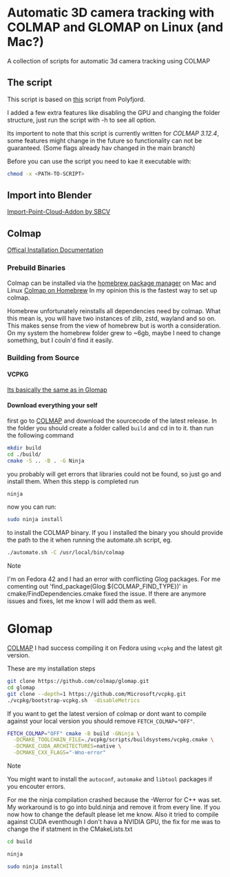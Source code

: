 # Automatic 3D camera tracking with COLMAP and GLOMAP on Linux (and Mac?)
A collection of scripts for automatic 3d camera tracking using COLMAP

## The script
This script is based on [this](https://gist.github.com/polyfjord/4ed7e8988bdb9674145f1c270440200d) script from Polyfjord.

I added a few extra features like disabling the GPU and changing the folder structure, just run the script with -h to see all option.

Its importent to note that this script is currently written for *COLMAP 3.12.4*, some features might change in the future so functionality can not be guaranteed. (Some flags already hav changed in the main branch)

Before you can use the script you need to kae it executable with:
```bash
chmod -x <PATH-TO-SCRIPT>
```

## Import into Blender
[Import-Point-Cloud-Addon by SBCV](https://github.com/SBCV/Blender-Import-Point-Cloud-Addon)


## Colmap
[Offical Installation Documentation](https://colmap.github.io/install.html)

### Prebuild Binaries
Colmap can be installed via the [homebrew package manager](https://brew.sh/) on Mac and Linux
[Colmap on Homebrew](https://formulae.brew.sh/formula/colmap)
In my opinion this is the fastest way to set up colmap.

Homebrew unfortunately reinstalls all dependencies need by colmap. What this mean is, you will have two instances of zlib, zstd, wayland and so on. This makes sense from the view of homebrew but is worth a consideration. On my system the homebrew folder grew to ~6gb, maybe I need to change something, but I couln'd find it easily.

### Building from Source
#### VCPKG
[Its basically the same as in Glomap](#Glomap)

#### Download everything your self
first go to [COLMAP](https://github.com/colmap/colmap) and download the sourcecode of the latest release.
In the folder you should create a folder called `build` and cd in to it.
than run the following command
```bash
mkdir build
cd ./build/
cmake -S .. -B . -G Ninja
```
you probably will get errors that libraries could not be found, so just go and install them.
When this stepp is completed run 
```bash
ninja
```
now you can run:
```bash
sudo ninja install
```
to install the COLMAP binary.
If you I installed the binary you should provide the path to the it when running the automate.sh script, eg.
```bash
./automate.sh -C /usr/local/bin/colmap
```


> [!NOTE]
> I'm on Fedora 42 and I had an error with conflicting Glog packages.
> For me comenting out 'find_package(Glog ${COLMAP_FIND_TYPE})' in cmake/FindDependencies.cmake fixed the issue.
> If there are anymore issues and fixes, let me know I will add them as well.


# Glomap
[COLMAP](https://github.com/colmap/glomap)
I had success compiling it on Fedora using `vcpkg` and the latest git version.

These are my installation steps

```bash
git clone https://github.com/colmap/glomap.git
cd glomap
git clone --depth=1 https://github.com/Microsoft/vcpkg.git
./vcpkg/bootstrap-vcpkg.sh  -disableMetrics
```

If you want to get the latest version of colmap or dont want to compile against your local version you should remove `FETCH_COLMAP="OFF"`.

```sh
FETCH_COLMAP="OFF" cmake -B build -GNinja \
  -DCMAKE_TOOLCHAIN_FILE=./vcpkg/scripts/buildsystems/vcpkg.cmake \
  -DCMAKE_CUDA_ARCHITECTURES=native \
  -DCMAKE_CXX_FLAGS="-Wno-error"
```
 > [!NOTE]
 > You might want to install the `autoconf`, `automake` and `libtool` packages if you encouter errors.

For me the ninja compilation crashed because the -Werror for C++ was set. My workaround is to go into buld.ninja and remove it from every line.
If you now how to change the default please let me know. Also it tried to compile against CUDA eventhough I don't hava a NVIDIA GPU, the fix for me was to change the if statment in the CMakeLists.txt

```sh
cd build

ninja

sudo ninja install
```
